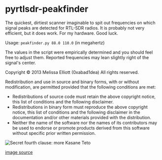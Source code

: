 pyrtlsdr-peakfinder
==============

The quickest, dirtiest scanner imaginable to spit out frequencies on which signal peaks are detected for RTL-SDR radios. It is probably not very efficient, but it does work. For my hardware. Good luck.

Usage: `peakfinder.py 88.0 110.0` (in megahertz)

The values in the script were empirically determined and you should feel free to adjust them. Reported frequencies may lean slightly right of the signal's center.

Copyright © 2013 Melissa Elliott (0xabad1dea)
All rights reserved.

Redistribution and use in source and binary forms, with or without modification, are permitted provided that the following conditions are met:

- Redistributions of source code must retain the above copyright notice, this list of conditions and the following disclaimer.
- Redistributions in binary form must reproduce the above copyright notice, this list of conditions and the following disclaimer in the documentation and/or other materials provided with the distribution.
- Neither the name of the software nor the names of its contributors may be used to endorse or promote products derived from this software without specific prior written permission.

![Secret fourth clause: more Kasane Teto](http://i.imgur.com/Ikzrr4Q.png)

[image source](http://seiga.nicovideo.jp/seiga/im1354345)